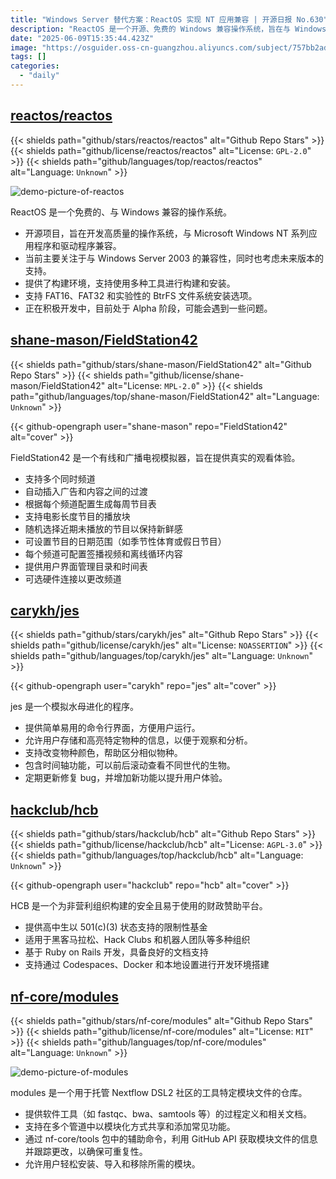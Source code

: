 ```yaml
---
title: "Windows Server 替代方案：ReactOS 实现 NT 应用兼容 | 开源日报 No.630"
description: "ReactOS 是一个开源、免费的 Windows 兼容操作系统，旨在与 Windows NT 系列应用程序和驱动程序兼容，目前主要支持 Windows Server 2003 版本，处于 Alpha 开发阶段。"
date: "2025-06-09T15:35:44.423Z"
image: "https://osguider.oss-cn-guangzhou.aliyuncs.com/subject/757bb2ad1448138e578a16da2aa796a5.png"
tags: []
categories:
  - "daily"
---
```


## [reactos/reactos](https://github.com/reactos/reactos)

{{< shields path="github/stars/reactos/reactos" alt="Github Repo Stars" >}} {{< shields path="github/license/reactos/reactos" alt="License: `GPL-2.0`" >}} {{< shields path="github/languages/top/reactos/reactos" alt="Language: `Unknown`" >}}

![demo-picture-of-reactos](https://static.osguider.com/subject/github/reactos/reactos/b2439e637586bda1bbfdaac4f6ae2df8.png)

ReactOS 是一个免费的、与 Windows 兼容的操作系统。

- 开源项目，旨在开发高质量的操作系统，与 Microsoft Windows NT 系列应用程序和驱动程序兼容。
- 当前主要关注于与 Windows Server 2003 的兼容性，同时也考虑未来版本的支持。
- 提供了构建环境，支持使用多种工具进行构建和安装。
- 支持 FAT16、FAT32 和实验性的 BtrFS 文件系统安装选项。
- 正在积极开发中，目前处于 Alpha 阶段，可能会遇到一些问题。
  
## [shane-mason/FieldStation42](https://github.com/shane-mason/FieldStation42)

{{< shields path="github/stars/shane-mason/FieldStation42" alt="Github Repo Stars" >}} {{< shields path="github/license/shane-mason/FieldStation42" alt="License: `MPL-2.0`" >}} {{< shields path="github/languages/top/shane-mason/FieldStation42" alt="Language: `Unknown`" >}}

{{< github-opengraph user="shane-mason" repo="FieldStation42" alt="cover" >}}

FieldStation42 是一个有线和广播电视模拟器，旨在提供真实的观看体验。

- 支持多个同时频道
- 自动插入广告和内容之间的过渡
- 根据每个频道配置生成每周节目表
- 支持电影长度节目的播放块
- 随机选择近期未播放的节目以保持新鲜感
- 可设置节目的日期范围（如季节性体育或假日节目）
- 每个频道可配置签播视频和离线循环内容
- 提供用户界面管理目录和时间表
- 可选硬件连接以更改频道
  
## [carykh/jes](https://github.com/carykh/jes)

{{< shields path="github/stars/carykh/jes" alt="Github Repo Stars" >}} {{< shields path="github/license/carykh/jes" alt="License: `NOASSERTION`" >}} {{< shields path="github/languages/top/carykh/jes" alt="Language: `Unknown`" >}}

{{< github-opengraph user="carykh" repo="jes" alt="cover" >}}

jes 是一个模拟水母进化的程序。

- 提供简单易用的命令行界面，方便用户运行。
- 允许用户存储和高亮特定物种的信息，以便于观察和分析。
- 支持改变物种颜色，帮助区分相似物种。
- 包含时间轴功能，可以前后滚动查看不同世代的生物。
- 定期更新修复 bug，并增加新功能以提升用户体验。
  
## [hackclub/hcb](https://github.com/hackclub/hcb)

{{< shields path="github/stars/hackclub/hcb" alt="Github Repo Stars" >}} {{< shields path="github/license/hackclub/hcb" alt="License: `AGPL-3.0`" >}} {{< shields path="github/languages/top/hackclub/hcb" alt="Language: `Unknown`" >}}

{{< github-opengraph user="hackclub" repo="hcb" alt="cover" >}}

HCB 是一个为非营利组织构建的安全且易于使用的财政赞助平台。

- 提供高中生以 501(c)(3) 状态支持的限制性基金
- 适用于黑客马拉松、Hack Clubs 和机器人团队等多种组织
- 基于 Ruby on Rails 开发，具备良好的文档支持
- 支持通过 Codespaces、Docker 和本地设置进行开发环境搭建
  
## [nf-core/modules](https://github.com/nf-core/modules)

{{< shields path="github/stars/nf-core/modules" alt="Github Repo Stars" >}} {{< shields path="github/license/nf-core/modules" alt="License: `MIT`" >}} {{< shields path="github/languages/top/nf-core/modules" alt="Language: `Unknown`" >}}

![demo-picture-of-modules](https://static.osguider.com/subject/github/nf-core/modules/bb13f56369ef53549c730121c8cce3f3.png)

modules 是一个用于托管 Nextflow DSL2 社区的工具特定模块文件的仓库。

- 提供软件工具（如 fastqc、bwa、samtools 等）的过程定义和相关文档。
- 支持在多个管道中以模块化方式共享和添加常见功能。
- 通过 nf-core/tools 包中的辅助命令，利用 GitHub API 获取模块文件的信息并跟踪更改，以确保可重复性。
- 允许用户轻松安装、导入和移除所需的模块。
  
